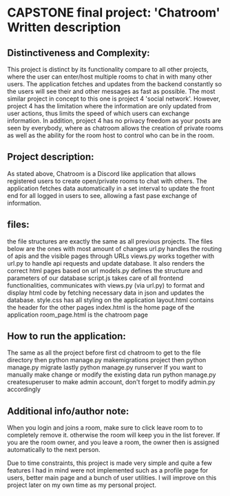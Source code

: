 # CAPSTONE final project: 'Chatroom' Written description

## Distinctiveness and Complexity: 
This project is distinct by its functionality compare to all other projects, where the user can enter/host multiple rooms to chat in with many other users. The application fetches and updates from the backend constantly so the users will see their and other messages as fast as possible. The most similar project in concept to this one is project 4 'social network'. However, project 4 has the limitation where the information are only updated from user actions, thus limits the speed of which users can exchange information. In addition, project 4 has no privacy freedom as your posts are seen by everybody, where as chatroom allows the creation of private rooms as well as the ability for the room host to control who can be in the room. 

## Project description:
As stated above, Chatroom is a Discord like application that allows registered users to create open/private rooms to chat with others. The application fetches data automatically in a set interval to update the front end for all logged in users to see, allowing a fast pase exchange of information. 

## files:
the file structures are exactly the same as all previous projects. The files below are the ones with most amount of changes
url.py handles the routing of apis and the visible pages through URLs
views.py works together with url.py to handle api requests and update database. It also renders the correct html pages based on url
models.py defines the structure and parameters of our database
script.js takes care of all frontend functionalities, communicates with views.py (via url.py) to format and display html code by fetching necessary data in json and updates the database.
style.css has all styling on the application
layout.html contains the header for the other pages
index.html is the home page of the application
room_page.html is the chatroom page 

## How to run the application:
The same as all the project before
first cd chatroom to get to the file directory
then python manage.py makemigrations project
then python manage.py migrate
lastly python manage.py runserver
If you want to manually make change or modify the existing data run python manage.py createsuperuser to make admin account, don't forget to modify admin.py accordingly

## Additional info/author note:
When you login and joins a room, make sure to click leave room to to completely remove it. otherwise the room will keep you in the list forever. If you are the room owner, and you leave a room, the owner then is assigned automatically to the next person. 

Due to time constraints, this project is made very simple and quite a few features I had in mind were not implemented such as a profile page for users, better main page and a bunch of user utilities. I will improve on this project later on my own time as my personal project.